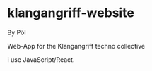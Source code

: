 # klangangriff-website
By Pōl

Web-App for the Klangangriff techno collective

i use JavaScript/React.
